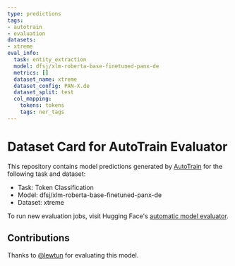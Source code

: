 ```yaml
---
type: predictions
tags:
- autotrain
- evaluation
datasets:
- xtreme
eval_info:
  task: entity_extraction
  model: dfsj/xlm-roberta-base-finetuned-panx-de
  metrics: []
  dataset_name: xtreme
  dataset_config: PAN-X.de
  dataset_split: test
  col_mapping:
    tokens: tokens
    tags: ner_tags
---
```

# Dataset Card for AutoTrain Evaluator

This repository contains model predictions generated by [AutoTrain](https://huggingface.co/autotrain) for the following task and dataset:

* Task: Token Classification
* Model: dfsj/xlm-roberta-base-finetuned-panx-de
* Dataset: xtreme

To run new evaluation jobs, visit Hugging Face's [automatic model evaluator](https://huggingface.co/spaces/autoevaluate/model-evaluator).

## Contributions

Thanks to [@lewtun](https://huggingface.co/lewtun) for evaluating this model.